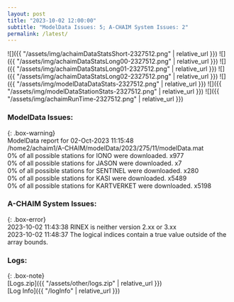 ```yaml
---
layout: post
title: "2023-10-02 12:00:00"
subtitle: "ModelData Issues: 5; A-CHAIM System Issues: 2"
permalink: /latest/
---
```


![]({{ "/assets/img/achaimDataStatsShort-2327512.png" | relative_url }})
![]({{ "/assets/img/achaimDataStatsLong00-2327512.png" | relative_url }})
![]({{ "/assets/img/achaimDataStatsLong01-2327512.png" | relative_url }})
![]({{ "/assets/img/achaimDataStatsLong02-2327512.png" | relative_url }})
![]({{ "/assets/img/modelDataDataStats-2327512.png" | relative_url }})
![]({{ "/assets/img/modelDataStationStats-2327512.png" | relative_url }})
![]({{ "/assets/img/achaimRunTime-2327512.png" | relative_url }})


### ModelData Issues:  
  
{: .box-warning}  
 ModelData report for 02-Oct-2023 11:15:48   
 /home2/achaim1/A-CHAIM/modelData/2023/275/11/modelData.mat   
 0% of all possible stations for IONO were downloaded. x977   
 0% of all possible stations for JASON were downloaded. x7   
 0% of all possible stations for SENTINEL were downloaded. x280   
 0% of all possible stations for KASI were downloaded. x5489   
 0% of all possible stations for KARTVERKET were downloaded. x5198   
  
### A-CHAIM System Issues:  
  
{: .box-error}  
2023-10-02 11:43:38 RINEX is neither version 2.xx or 3.xx  
2023-10-02 11:48:37 The logical indices contain a true value outside of the array bounds.  

### Logs:  
  
{: .box-note}  
[Logs.zip]({{ "/assets/other/logs.zip" | relative_url }})  
[Log Info]({{ "/logInfo" | relative_url }})  
